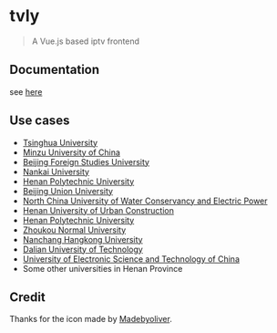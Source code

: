 # tvly

> A Vue.js based iptv frontend

## Documentation

see [here](docs/)

## Use cases

* [Tsinghua University](https://iptv.tsinghua.edu.cn/)
* [Minzu University of China](http://iptv.muc.edu.cn/)
* [Beijing Foreign Studies University](https://tv.bfsu.edu.cn/)
* [Nankai University](https://iptv.nankai.edu.cn/)
* [Henan Polytechnic University](http://iptv.hpu.edu.cn)
* [Beijing Union University](http://iptv.buu.edu.cn)
* [North China University of Water Conservancy and Electric Power](http://tv.ncwu.edu.cn)
* [Henan University of Urban Construction](http://iptv.hncj.edu.cn)
* [Henan Polytechnic University](http://iptv.hpu.edu.cn)
* [Zhoukou Normal University](http://tv.zknu.edu.cn)
* [Nanchang Hangkong University](http://iptv.nchu.edu.cn)
* [Dalian University of Technology](http://video.dlut.edu.cn)
* [University of Electronic Science and Technology of China](https://iptv.uestc.edu.cn)
* Some other universities in Henan Province

## Credit

Thanks for the icon made by [Madebyoliver](http://www.flaticon.com/authors/madebyoliver).
